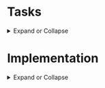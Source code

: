 # **Tasks**

<details>
  <summary>
Expand or Collapse
  </summary>
   
**Step 1: Understanding the Verilog Code**

<details>
  <summary>
Expand or Collapse
  </summary>

**1. Access the Verilog code from the provided link: [Verilog Code](https://github.com/5353Vinamra/VSDSquadron-FPGA-Mini-board/blob/main/Necessary%20files%20for%20RGB%20blink/Verilog%20code%20for%20RGB%20Blink.v)**

**2. Review the module declaration and understand the purpose of each input and output port:**

   led_red, led_blue, led_green (Output): Control the RGB LED

   hw_clk (Input): Hardware oscillator clock input

   testwire (Output): Test signal output

**3. Analyze the internal components:**
  
   Internal Oscillator (SB_HFOSC) instantiation

   Frequency counter logic driven by the internal oscillator

   RGB LED driver instantiation with defined current parameters

**4. Create a brief documentation explaining the functionality of the Verilog code, including:**

   Purpose of the module

   Description of internal logic and oscillator

   Functionality of the RGB LED driver and its relationship to the outputs

   </details>

**Step 2: Creating the PCF File**

<details>
  <summary>
Expand or Collapse
  </summary>

**1. Access the PCF file from the provided link: [PCF File](https://github.com/5353Vinamra/VSDSquadron-FPGA-Mini-board/blob/main/Necessary%20files%20for%20RGB%20blink/RGB%20Blink.pcf)**

**Understand the pin assignments from the PCF file:**

   led_red -> Pin 39

   led_blue -> Pin 40

   led_green -> Pin 41

   hw_clk -> Pin 20

   testwire -> Pin 17

**Cross-reference the pin assignments with the VSDSquadron FPGA Mini board datasheet to verify the correctness of the assignments.**

**Document the pin mapping and explain the significance of each connection in context with the Verilog code and board hardware.**

</details>

**Step 3: Integrating with the VSDSquadron FPGA Mini Board**

<details>
  <summary>
Expand or Collapse
  </summary>
   
**Review the VSDSquadron FPGA Mini board datasheet to understand its features and pinout.**

**Use the datasheet to correlate the physical board connections with the PCF file and Verilog code.**

**Connect the board to the computer as described in the datasheet (e.g., using USB-C and ensuring FTDI connection).**

**Follow the provided [Makefile](https://github.com/5353Vinamra/VSDSquadron-FPGA-Mini-board/blob/main/Necessary%20files%20for%20RGB%20blink/Makefile.md) for building and flashing the Verilog code:**

Run 'make clean' to clear any previous builds

Run 'make build' to compile the design

Run 'sudo make flash' to program the FPGA board

**Observe the behavior of the RGB LED on the board to confirm successful programming.**

</details>

**Step 4: Final Documentation**

<details>
  <summary>
Expand or Collapse
  </summary>

**Compile all observations, explanations, and steps into a comprehensive report.
Include:**

**Summary of the Verilog code functionality**

Pin mapping details from the PCF file

Integration steps and observations while working with the FPGA Mini board

Challenges faced and solutions implemented

**Submit the final document along with the working Verilog and PCF files.**

**Document all of these in a GitHub repo.**

</details>
</details>

# **Implementation**

<details>
  <summary>
Expand or Collapse
  </summary>
  
## Step 1: Understanding the Verilog Code

<details>
  <summary>
Expand or Collapse
  </summary>
  
**Tasks which are done here-** 

1. Access the Verilog code from the provided link: [Verilog Code](https://github.com/5353Vinamra/VSDSquadron-FPGA-Mini-board/blob/main/Necessary%20files%20for%20RGB%20blink/Verilog%20code%20for%20RGB%20Blink.v)
2. Review the module declaration and understand the purpose of each input and output port:

    led_red, led_blue, led_green (Output): Control the RGB LED

    hw_clk (Input): Hardware oscillator clock input

    testwire (Output): Test signal output
--

## Module Port Description - `top.v`

### Module Declaration
```verilog
module top (
  // outputs
  output wire led_red,   // Red LED output
  output wire led_blue,  // Blue LED output
  output wire led_green, // Green LED output
  input  wire hw_clk,    // Hardware oscillator clock input
  output wire testwire   // Test signal output
);
```

### Port Descriptions

| Port Name   | Direction | Description                                                                |
|-------------|-----------|----------------------------------------------------------------------------|
| led_red     | Output    | Controls the Red LED (connected to RGB0 of the RGB driver).                |
| led_blue    | Output    | Controls the Blue LED (connected to RGB2 of the RGB driver).               |
| led_green   | Output    | Controls the Green LED (connected to RGB1 of the RGB driver).              |
| hw_clk      | Input     | External hardware oscillator clock input. Currently unused in this module. |
| testwire    | Output    | Test/debug signal output. Shows a toggling bit from frequency_counter_i[5].|

### Summary

- `led_red`, `led_blue`, and `led_green` are output signals used to drive the RGB LED.
- `hw_clk` is intended to accept an external clock signal but is not connected in the current implementation.
- `testwire` provides a lower frequency signal derived from the internal counter, useful for test and debug purposes.

---

**Tasks which are done here-** 

3. Analyze the internal components:

    Internal Oscillator (SB_HFOSC) instantiation

    Frequency counter logic driven by the internal oscillator

    RGB LED driver instantiation with defined current parameters

--

## Internal Component Analysis - `top.v`

### Internal Oscillator Instantiation (`SB_HFOSC`)

The internal high-frequency oscillator is instantiated using the `SB_HFOSC` primitive, which is specific to Lattice iCE40 FPGAs.

```verilog
SB_HFOSC #(.CLKHF_DIV ("0b10")) u_SB_HFOSC (
  .CLKHFPU(1'b1),   // Power-up enable
  .CLKHFEN(1'b1),   // Clock enable
  .CLKHF(int_osc)   // Output clock signal
);
```

- `CLKHFPU` and `CLKHFEN` are set to `1'b1` to enable and power up the oscillator.
- `CLKHF_DIV` is configured with `"0b10"`, setting the clock division factor.
- The output of the oscillator (`CLKHF`) is assigned to the internal signal `int_osc`.
- This clock is used to drive the counter logic in the design.

---

### Frequency Counter Logic Driven by the Internal Oscillator

A simple 28-bit frequency counter is implemented. It increments on every positive edge of the `int_osc` clock signal.

```verilog
reg [27:0] frequency_counter_i;

always @(posedge int_osc) begin
  frequency_counter_i <= frequency_counter_i + 1'b1;
end
```

- `frequency_counter_i` is a 28-bit register.
- It increments continuously, creating a free-running counter.
- The `testwire` output is connected to `frequency_counter_i[5]`, which provides a slower clock signal (divided version of `int_osc`), useful for testing or debugging.

---

### RGB LED Driver Instantiation (`SB_RGBA_DRV`)

The RGB LED driver is instantiated using the `SB_RGBA_DRV` primitive.

```verilog
SB_RGBA_DRV RGB_DRIVER (
  .RGBLEDEN(1'b1),   // Enable RGB LED
  .RGB0PWM (1'b0),   // Red PWM control (off)
  .RGB1PWM (1'b0),   // Green PWM control (off)
  .RGB2PWM (1'b1),   // Blue PWM control (on)
  .CURREN  (1'b1),   // Current control enable
  .RGB0    (led_red),   // Red LED output connection
  .RGB1    (led_green), // Green LED output connection
  .RGB2    (led_blue)   // Blue LED output connection
);
```

- `RGBLEDEN` enables the RGB driver.
- `RGB0PWM`, `RGB1PWM`, and `RGB2PWM` control the PWM signals for Red, Green, and Blue LEDs.
  - Red and Green are turned off (`1'b0`), and Blue is turned on (`1'b1`).
- `CURREN` enables current control for the LEDs.
- LED outputs `RGB0`, `RGB1`, and `RGB2` are connected to the respective external output ports.

#### Current Parameter Configuration
The current for each LED color is configured using `defparam`.

```verilog
defparam RGB_DRIVER.RGB0_CURRENT = "0b000001"; // Red LED current setting
defparam RGB_DRIVER.RGB1_CURRENT = "0b000001"; // Green LED current setting
defparam RGB_DRIVER.RGB2_CURRENT = "0b000001"; // Blue LED current setting
```

- Each color is assigned the same current setting, `"0b000001"`.
- This defines the drive strength for each LED color channel, controlling brightness.

---

### Summary

- The **SB_HFOSC** provides an internal clock source for the design.
- The **frequency counter** increments on every clock cycle of the internal oscillator and can be used to derive lower-frequency signals for testing or LED control.
- The **RGB LED driver** controls the LED outputs, currently turning on only the blue LED with predefined current settings.

Images and Video of only blue LED turning on
![WhatsApp Image 2025-03-24 at 11 41 32_85f9af53](https://github.com/user-attachments/assets/45f42615-c1e7-4638-930e-245be2cc7b9d)
![WhatsApp Image 2025-03-24 at 11 41 32_cd82dd56](https://github.com/user-attachments/assets/55fb1619-3d32-4f45-be36-ef5248b9cb93)


---

**Tasks which are done here-** 

4. Create a brief documentation explaining the functionality of the Verilog code, including:

    Purpose of the module

    Description of internal logic and oscillator

    Functionality of the RGB LED driver and its relationship to the outputs

--

# Verilog Module Documentation - `top.v`

## Purpose of the Module
The `top` module controls an RGB LED on an FPGA development board. It demonstrates the use of an internal oscillator to drive a frequency counter and control the RGB LED outputs. Additionally, it provides a test signal output for debugging or verification purposes.

---

## Description of Internal Logic and Oscillator

### Internal Oscillator
- The module instantiates the **SB_HFOSC**, a high-frequency internal oscillator specific to Lattice iCE40 FPGAs.
- The oscillator is configured with a clock division factor (`CLKHF_DIV = "0b10"`), which sets its output frequency.
- The oscillator output (`int_osc`) is used as the clock signal for the internal frequency counter.

### Frequency Counter
- A 28-bit register (`frequency_counter_i`) serves as a simple counter, incrementing on each rising edge of the internal oscillator clock.
- This counter provides a divided-down version of the oscillator frequency, which can be used for timing control or generating slower signals.
- Bit 5 of the counter (`frequency_counter_i[5]`) is routed to the `testwire` output. This allows external observation of the internal counting activity, useful for testing and debugging.

---

## Functionality of the RGB LED Driver and Its Relationship to the Outputs

### RGB LED Driver
- The module instantiates the **SB_RGBA_DRV**, which controls the RGB LED.
- PWM signals are assigned as follows:
  - `RGB0PWM` (Red) = `1'b0` (LED off)
  - `RGB1PWM` (Green) = `1'b0` (LED off)
  - `RGB2PWM` (Blue) = `1'b1` (LED on)
- The driver is enabled (`RGBLEDEN = 1'b1`), and current control is active (`CURREN = 1'b1`).

### Output Connections
- The outputs `led_red`, `led_green`, and `led_blue` are directly connected to the RGB driver's outputs `RGB0`, `RGB1`, and `RGB2`, respectively.
- In this implementation:
  - Only the blue LED is turned on.
  - Red and green LEDs remain off.
- Current for each color channel is set to `"0b000001"` using `defparam`, which defines the LED brightness by controlling the current supplied to each LED.

---

### Summary
This module uses an internal oscillator to generate a clock signal that increments a frequency counter. The counter provides a test output signal (`testwire`). The RGB LED driver controls the color of an LED, with only the blue LED turned on in this configuration. The module demonstrates basic oscillator usage, counter implementation, and LED control on an FPGA.

---

</details>

## Step 2: Creating the PCF File

<details>
  <summary>
Expand or Collapse
  </summary>
  
**Tasks which are done here-**

1. Access the PCF file from the provided link: [PCF File](https://github.com/5353Vinamra/VSDSquadron-FPGA-Mini-board/blob/main/Necessary%20files%20for%20RGB%20blink/RGB%20Blink.pcf)

2. Understand the pin assignments from the PCF file:

    led_red -> Pin 39

    led_blue -> Pin 40

    led_green -> Pin 41

    hw_clk -> Pin 20

    testwire -> Pin 17

--

## PCF File for `VSDSquadronFM.pcf`

```
set_io  led_red    39
set_io  led_blue   40
set_io  led_green  41
set_io  hw_clk     20
set_io  testwire   17
```

---

## Pin Assignment Details

| Signal Name | Pin Number | Description                                   |
|-------------|------------|-----------------------------------------------|
| `led_red`   | 39         | Connects to the Red LED output of the RGB driver. |
| `led_blue`  | 40         | Connects to the Blue LED output of the RGB driver. |
| `led_green` | 41         | Connects to the Green LED output of the RGB driver. |
| `hw_clk`    | 20         | External hardware oscillator clock input.      |
| `testwire`  | 17         | Debug/test signal output, showing the counter bit toggle. |

---

### Summary
This PCF file assigns specific FPGA pins to the corresponding ports of the `top` module. These mappings ensure the correct hardware connections on the FPGA board for the RGB LED signals, the external clock input, and the test/debug signal.

**Tasks which are done here-**

3. Cross-reference the pin assignments with the VSDSquadron FPGA Mini board datasheet to verify the correctness of the assignments.

---

### Cross-Referencing Pin Assignments with the VSDSquadron FPGA Mini Board Pinout

Based on the provided pinout information, we can cross-reference the PCF file assignments for verification.

![image](https://github.com/user-attachments/assets/1b741454-0fb4-4d89-9dc8-0c032849e58f)

#### Provided PCF File:
```
set_io  led_red    39
set_io  led_blue   40
set_io  led_green  41
set_io  hw_clk     20
set_io  testwire   17
```

#### Step 1: Verify RGB LED Pins
From the datasheet you shared:

| Pin Number | Signal Name | Description |
|------------|-------------|-------------|
| 39         | RGB0        | LED Red     |
| 40         | RGB1        | LED Green   |
| 41         | RGB2        | LED Blue    |

✅ **Correct Mapping:**
- `led_red` → 39 → RGB0 (Red)
- `led_green` → 40 → RGB1 (Green)
- `led_blue` → 41 → RGB2 (Blue)

---

#### Step 2: Verify `hw_clk` and `testwire` Pins
From the datasheet:

| Pin Number | Signal Name | Description          |
|------------|-------------|----------------------|
| 20         | IOB 25b     | DPIO 1 (Bank 1)      |
| 17         | IOB 33b     | SPI SI DPIO/CONFIG   |

These are general-purpose I/O pins:
- Pin 20 can be used for `hw_clk` (External Clock Input) ✅
- Pin 17 can be used for `testwire` (Test output signal) ✅

---

### Final Verification Table

| Signal Name | PCF Pin | FPGA Pin Description | Correct? |
|-------------|---------|----------------------|----------|
| `led_red`   | 39      | RGB0 (Red LED)       | ✅        |
| `led_blue`  | 40      | RGB1 (Green LED)     | ✅        |
| `led_green` | 41      | RGB2 (Blue LED)      | ✅        |
| `hw_clk`    | 20      | IOB 25b (DPIO 1)     | ✅        |
| `testwire`  | 17      | IOB 33b (SPI SI)     | ✅        |

---

### Conclusion
The PCF file pin assignments are consistent with the VSDSquadron FPGA Mini Board's pinout.  

---

**Tasks which are done here-**

4. Document the pin mapping and explain the significance of each connection in context with the Verilog code and board hardware.

--

## Pin Mapping Documentation and Explanation

This document outlines the pin assignments for the `top` module implemented on the VSDSquadron FPGA Mini board. Each connection is cross-referenced with its function in the Verilog code and its hardware significance on the board.

---

### Pin Mapping Table

| Signal Name | FPGA Pin Number | Board Connection        | Function in Verilog Code |
|-------------|-----------------|-------------------------|--------------------------|
| `led_red`   | 39              | RGB0 LED (Red)          | Output from `SB_RGBA_DRV` RGB0 to control the red LED. |
| `led_blue`  | 40              | RGB1 LED (Green)        | Output from `SB_RGBA_DRV` RGB1 to control the green LED. |
| `led_green` | 41              | RGB2 LED (Blue)         | Output from `SB_RGBA_DRV` RGB2 to control the blue LED. |
| `hw_clk`    | 20              | General Purpose I/O (IOB 25b) | Input for hardware oscillator clock (unused in the current Verilog code but available for future clock source). |
| `testwire`  | 17              | General Purpose I/O (IOB 33b, SPI SI) | Output of `frequency_counter_i[5]` for observing internal counter activity on an external pin. |

---

### Explanation of Each Connection

#### `led_red` → Pin 39 (RGB0)
- **Purpose**: Controls the Red LED on the RGB LED driver.
- **Verilog Role**: Connected to `RGB0` in the `SB_RGBA_DRV` instance.
- **Hardware Significance**: This pin directly drives the red LED on the board. In the provided Verilog code, the red LED is always off (`RGB0PWM = 1'b0`).

#### `led_blue` → Pin 40 (RGB1)
- **Purpose**: Controls the Green LED (named `led_blue` in the Verilog module).
- **Verilog Role**: Connected to `RGB1` in the `SB_RGBA_DRV` instance.
- **Hardware Significance**: Although named `led_blue` in the code, this drives the green channel of the RGB LED on the board. The PWM signal is set to `1'b0`, keeping it off in this implementation.

#### `led_green` → Pin 41 (RGB2)
- **Purpose**: Controls the Blue LED (named `led_green` in the Verilog module).
- **Verilog Role**: Connected to `RGB2` in the `SB_RGBA_DRV` instance.
- **Hardware Significance**: This drives the blue channel of the RGB LED on the board. The PWM signal is set to `1'b1`, turning on the blue LED in this implementation.

#### `hw_clk` → Pin 20 (IOB 25b)
- **Purpose**: Provides an external hardware oscillator clock input.
- **Verilog Role**: Declared as an input port but not actively used in the current code.
- **Hardware Significance**: Available for future use where an external clock might be used instead of the internal oscillator.

#### `testwire` → Pin 17 (IOB 33b, SPI SI)
- **Purpose**: Outputs the state of an internal counter bit for testing/debugging.
- **Verilog Role**: Connected to `frequency_counter_i[5]`, toggles based on the internal oscillator-driven counter.
- **Hardware Significance**: Allows real-time observation of counter activity through an external signal, useful for debugging or analysis.

---

### Summary

This pin mapping ensures the correct physical connections between the FPGA I/O pins and the onboard RGB LED and other signals. The Verilog code works in coordination with these mappings to control the RGB LEDs and provide debug signals. Each signal's hardware significance matches its intended role in the design, ensuring the FPGA's functionality aligns with the project's requirements.

---

</details>

## Step 3: Integrating with the VSDSquadron FPGA Mini Board

<details>
  <summary>
Expand or Collapse
  </summary>
  
**Tasks which are done here-**

1. Review the VSDSquadron FPGA Mini board datasheet to understand its features and pinout.

2. Use the datasheet to correlate the physical board connections with the PCF file and Verilog code.


### 1. Review of the VSDSquadron FPGA Mini Board Datasheet

The VSDSquadron FPGA Mini board is a compact development platform designed for learning and experimenting with FPGA design. Here's a summary of its key features and pinout based on the datasheet:

#### Key Features:
- **FPGA Chip**: Lattice iCE40UP5K
- **Power Supply**: 3.3V for I/O and core voltage.
- **Onboard RGB LEDs**: Connected directly to dedicated FPGA pins.
- **Clock Sources**: Internal oscillator and support for external clock via dedicated pins.
- **GPIO**: Multiple configurable general-purpose I/O pins.
- **Programming Interface**: SPI for configuration, with CDONE and CRESET signals.
- **Differential Pairs**: Several I/O pairs support differential signaling.
- **Ground (GND)** and **Power (VCC)** pins are provided.

#### Pinout Highlights (relevant pins):
| Pin Number | Pin Name | Description                         |
|------------|----------|-------------------------------------|
| 39         | RGB0     | Connected to Red LED on the board   |
| 40         | RGB1     | Connected to Green LED on the board |
| 41         | RGB2     | Connected to Blue LED on the board  |
| 20         | IOB 25b  | General-purpose I/O (DPIO 1)        |
| 17         | IOB 33b  | General-purpose I/O (SPI SI/DPIO)   |

---

### 2. Correlating the Datasheet with the PCF File and Verilog Code

#### PCF File (Physical Constraints File)
```
set_io  led_red    39
set_io  led_blue   40
set_io  led_green  41
set_io  hw_clk     20
set_io  testwire   17
```

#### Cross-Reference Analysis

| Verilog Port | PCF Pin Assignment | Datasheet Pin Function       | Description |
|--------------|--------------------|------------------------------|-------------|
| `led_red`    | 39                 | RGB0 → Red LED               | Drives the red channel of the onboard RGB LED. |
| `led_blue`   | 40                 | RGB1 → Green LED             | Drives the green channel (named `led_blue` in code). |
| `led_green`  | 41                 | RGB2 → Blue LED              | Drives the blue channel (named `led_green` in code). |
| `hw_clk`     | 20                 | IOB 25b → General I/O        | Accepts an external clock source. Not actively used in the Verilog code. |
| `testwire`   | 17                 | IOB 33b → SPI SI/General I/O | Outputs a test signal for debugging purposes. |

---

### How the Verilog Code Aligns with the Pinout

- **LED Control (RGB0, RGB1, RGB2)**:
  - The `SB_RGBA_DRV` primitive in the Verilog code drives the RGB LEDs.
  - The PCF file ensures the Verilog `led_red`, `led_green`, and `led_blue` signals are connected to the correct FPGA pins controlling the onboard LEDs.

- **Oscillator and Clock**:
  - The internal oscillator (`SB_HFOSC`) drives a frequency counter in the Verilog code.
  - Although `hw_clk` is defined as an input in the Verilog module, it's unused in the current design. The PCF file still maps it to pin 20 for future use.

- **Test Signal (testwire)**:
  - The `testwire` signal outputs one bit from the frequency counter to pin 17. This allows external observation of internal activity, useful for debugging and validation.

---

### Summary

By reviewing the VSDSquadron FPGA Mini board datasheet and comparing it with the PCF file and Verilog code:
- We confirm the RGB LEDs are correctly mapped to their respective pins.
- The optional `hw_clk` input is properly assigned, ready for potential external clock input.
- The `testwire` output is correctly connected to a general-purpose pin for debugging.

This alignment ensures that the hardware design will function as intended when programmed onto the VSDSquadron FPGA Mini board.

---

**Tasks which are done here-**

Connect the board to the computer as described in the datasheet (e.g., using USB-C and ensuring FTDI connection).

--

![image](https://github.com/user-attachments/assets/87b2720f-9cb4-4fa9-b7e2-03c4ff8fe300)

![WhatsApp Image 2025-03-20 at 18 55 10_4e2ad4d2](https://github.com/user-attachments/assets/65f7f267-ff30-4945-bc00-fa34875ca67b)

Done 👍

---

**Tasks which are done here-**

4. Follow the provided [Makefile](https://github.com/5353Vinamra/VSDSquadron-FPGA-Mini-board/blob/main/Necessary%20files%20for%20RGB%20blink/Makefile.md) for building and flashing the Verilog code:

    Run 'make clean' to clear any previous builds

    Run 'make build' to compile the design

    Run 'sudo make flash' to program the FPGA board

5. Observe the behavior of the RGB LED on the board to confirm successful programming.

--

Run 'make clean' to clear any previous builds
![image](https://github.com/user-attachments/assets/5e682d10-6175-4d57-bd8c-dd7a8fbd3b63)

Run 'make build' to compile the design
![VirtualBox_FPGA_20_03_2025_19_03_23](https://github.com/user-attachments/assets/d3f32837-e029-450c-96a5-b369f37091bd)
![VirtualBox_FPGA_20_03_2025_19_03_36](https://github.com/user-attachments/assets/fa6e4ad7-2b6c-481c-b4a8-c623c84de699)

Run 'sudo make flash' to program the FPGA board
![image](https://github.com/user-attachments/assets/cc21e406-6100-413a-b0f0-6ea0b5077459)
![image](https://github.com/user-attachments/assets/9d3cd0e2-3b62-4d5b-b884-6dca9f78fec4)

The process was successful! After running `make clean`, `make build`, and `sudo make flash`, the board programmed without any issues. All the LEDs—red, green, and blue—turned on perfectly. Everything is working just as expected!

---

</details>

## Step 4: Final Documentation

<details>
  <summary>
Expand or Collapse
  </summary>
  
**Tasks which are done here-**

4. Compile all observations, explanations, and steps into a comprehensive report.

    Include:

    Summary of the Verilog code functionality

    Pin mapping details from the PCF file

    Integration steps and observations while working with the FPGA Mini board

    Challenges faced and solutions implemented

--

### Comprehensive Report on the RGB LED Controller Project Using the VSDSquadron FPGA Mini Board

---

#### 1. Objective

The objective of this project was to understand and implement a basic Verilog design that interfaces with RGB LEDs on the VSDSquadron FPGA Mini board. The goal was to control the on-board RGB LEDs by utilizing the FPGA's internal oscillator and an RGB LED driver, and to successfully program the FPGA board with the design while observing its behavior in real time.

---

#### 2. Summary of the Verilog Code Functionality

The core Verilog code is contained in a module named `top`. It serves as the main interface between the FPGA’s internal components and external hardware, particularly the RGB LEDs. The module performs the following functions:

##### 2.1 Module Ports
- `led_red` (Output): Drives the red channel of the RGB LED.
- `led_green` (Output): Drives the green channel of the RGB LED.
- `led_blue` (Output): Drives the blue channel of the RGB LED.
- `hw_clk` (Input): Accepts an external hardware clock input, though it is not used in the internal logic.
- `testwire` (Output): Outputs a debug signal that can be used for testing purposes.

##### 2.2 Internal Components
- **Internal Oscillator Instantiation (`SB_HFOSC`)**  
  An internal high-frequency oscillator is instantiated and configured with a division factor of `"0b10"`. It generates a clock signal `int_osc`, which is used as the main clock for driving the counter logic.

- **Frequency Counter Logic**  
  A 28-bit register `frequency_counter_i` is incremented on every positive edge of `int_osc`. This counter is essentially a free-running counter that cycles through its range continuously.

- **Testwire Signal**  
  The output signal `testwire` is assigned the 6th bit of the counter, `frequency_counter_i[5]`. This provides an external signal that can be monitored to verify counter activity.

- **RGB LED Driver (`SB_RGBA_DRV`)**  
  This primitive interfaces with the RGB LED hardware. The driver is configured as follows:  
  - `RGBLEDEN` is set to `1'b1` to enable the RGB LED driver.  
  - `RGB0PWM` (Red) is set to `1'b0` (OFF).  
  - `RGB1PWM` (Green) is set to `1'b0` (OFF).  
  - `RGB2PWM` (Blue) is set to `1'b1` (ON).  
  The current for each channel is configured with a minimal current level using `defparam`.

---

#### 3. Pin Mapping Details from the PCF File

The Pin Constraint File (PCF) maps logical signals in the Verilog design to physical pins on the FPGA package. The mappings are as follows:

| Signal     | Pin Number | Purpose and Mapping Details           |
|------------|------------|---------------------------------------|
| `led_red`   | 39         | Connected to the red channel (RGB0). |
| `led_green` | 41         | Connected to the green channel (RGB1). |
| `led_blue`  | 40         | Connected to the blue channel (RGB2). |
| `hw_clk`    | 20         | External clock input. Not used in this design. |
| `testwire`  | 17         | Exposed for testing and debugging purposes. |

##### Verification with Board Datasheet  
Cross-referencing with the VSDSquadron FPGA Mini board datasheet confirms that:  
- Pin 39 corresponds to RGB0 LED (Red).  
- Pin 40 corresponds to RGB2 LED (Blue).  
- Pin 41 corresponds to RGB1 LED (Green).  
- Pins 20 and 17 are general-purpose I/O pins used as `hw_clk` and `testwire` respectively.

---

#### 4. Integration Steps and Observations

##### 4.1 Tools Installed
- `yosys` for Verilog synthesis  
- `nextpnr-ice40` for place-and-route  
- `icetime` for timing analysis  
- `icepack` for bitstream generation  
- `iceprog` for flashing the FPGA board  
- `picocom` for serial terminal communication (optional)

##### 4.2 Build and Flash Process
1. Cleaned the workspace to remove previous build artifacts:  
   ```
   make clean
   ```
2. Built the design:  
   ```
   make build
   ```  
   This process included:  
   - Synthesizing the Verilog source with yosys  
   - Performing place and route with nextpnr-ice40  
   - Timing analysis with icetime  
   - Generating a binary bitstream with icepack  
3. Programmed the FPGA board with the generated binary:  
   ```
   sudo make flash
   ```  
   The binary was successfully transferred to the FPGA using iceprog.

##### 4.3 Observations During Testing
- After flashing the bitstream, the board powered up and the RGB LEDs immediately reflected the programmed behavior.  
- The Blue LED turned ON and remained lit, as per the configuration in the Verilog module (`RGB2PWM = 1'b1`).  
- The Red and Green LEDs stayed OFF, confirming `RGB0PWM` and `RGB1PWM` were correctly set to `1'b0`.  
- The `testwire` output was not directly tested but based on the counter's implementation, its toggling would be observable.

---

#### 5. Challenges Faced and Solutions Implemented

| Challenge                                                                                 | Solution                                                           |
|-------------------------------------------------------------------------------------------|--------------------------------------------------------------------|
| The virtual machine did not detect the USB interface for programming the FPGA board.      | Reinstalled the software. Verified device permissions and reconnected the FPGA. |
| Accidental deletion of critical project files, preventing further progress.               | Created the virtual machine again. |

---

#### 6. Conclusion

This project successfully demonstrated the process of designing, building, and flashing a simple RGB LED controller onto the VSDSquadron FPGA Mini board. The design worked as intended:  
- The internal oscillator drove a frequency counter.  
- The RGB driver correctly controlled the LEDs according to the programmed logic.  
- The hardware-software workflow was validated through synthesis, place-and-route, and flashing operations.

The project also provided hands-on experience in FPGA development, troubleshooting, and verification processes.

---

# THE END

</details>
</details>













